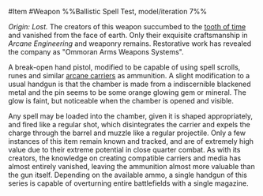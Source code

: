 ---
---

\#Item #Weapon 
%%Ballistic Spell Test, model/iteration 7%%

*Origin: Lost.* The creators of this weapon succumbed to the [tooth of time](..\..\..\Beings\Creatures\Faceless.md) and vanished from the face of earth. Only their exquisite craftsmanship in *Arcane Engineering* and weaponry remains. 
Restorative work has revealed the company as "Ommoran Arms Weapons Systems".

A break-open hand pistol, modified to be capable of using spell scrolls, runes and similar [arcane carriers](Cyphers) as ammunition. 
A slight modification to a usual handgun is that the chamber is made from a indiscernible blackened metal and the pin seems to be some orange glowing gem or mineral. The glow is faint, but noticeable when the chamber is opened and visible. 

Any spell may be loaded into the chamber, given it is shaped appropriately, and fired like a regular shot, which disintegrates the carrier and expels the charge through the barrel and muzzle like a regular projectile. 
Only a few instances of this item remain known and tracked, and are of extremely high value due to their extreme potential in close quarter combat. 
As with its creators, the knowledge on creating compatible carriers and media has almost entirely vanished, leaving the ammunition almost more valuable than the gun itself. 
Depending on the available ammo, a single handgun of this series is capable of overturning entire battlefields with a single magazine. 
